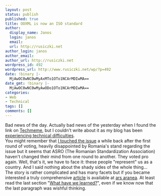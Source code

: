 ```yaml
---
layout: post
status: publish
published: true
title: OOXML is now an ISO standard
author:
  display_name: Janos
  login: janos
  email: 
  url: http://rusiczki.net
author_login: janos
author_email: 
author_url: http://rusiczki.net
wordpress_id: 492
wordpress_url: http://www.rusiczki.net/wp/?p=492
date: !binary |-
  MjAwOC0wNC0wMyAxMTo1OTo1NCArMDIwMA==
date_gmt: !binary |-
  MjAwOC0wNC0wMyAwODo1OTo1NCArMDIwMA==
categories:
- Web
- Technical
tags: []
comments: []
---
```

<p>Bad news of the day. Actually bad news of the yesterday when I found the link on <a href="http://www.techmeme.com/">Techmeme</a>, but I couldn't write about it as my blog has been <a href="http://www.rusiczki.net/blog/archives/2008/04/03/hello_world_41">experiencing technical difficulties</a>.<br />
You might remember that <a href="http://www.rusiczki.net/blog/archives/2007/09/10/romania_does_it_again">I touched the issue</a> a while back after the first round of voting, heavily disappointed by Romania's stand regarding the issue but it seems that ASRO (The Romanian Standardization Association) haven't changed their mind from one round to another. They voted pro again. Well, that's it, we have to face it: these people "represent" us as a country. And I said nothing about the shady sides of the whole thing...<br />
The story is rather complicated and has many facets but if you became interested a truly comprehensive <a href="http://aranea.zuavra.net/index.php/97/">article</a> is available at <a href="http://aranea.zuavra.net/">ars aranea</a>. At least read the last section "<a href="http://aranea.zuavra.net/index.php/97/#ig-16">What have we learned?</a>", even if we know now that the last paragraph was wishful thinking.</p>
